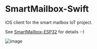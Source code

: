 # SmartMailbox-Swift

iOS client for the smart mailbox IoT project.  

See [SmartMailbox-ESP32](https://github.com/moshegottlieb/SmartMailbox-ESP32/) for details :-)

![image](https://github.com/user-attachments/assets/9fca875e-827d-4057-9e9e-24158e88ab8b)

